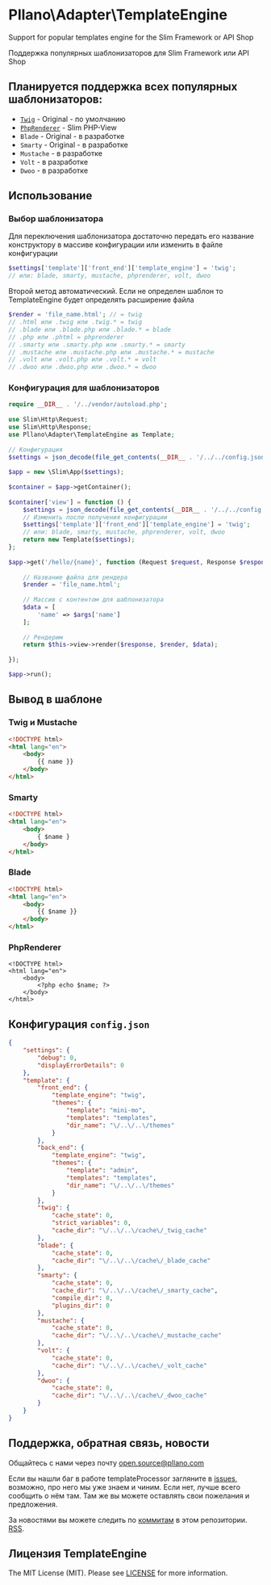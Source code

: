 # Pllano\Adapter\TemplateEngine
Support for popular templates engine for the Slim Framework or API Shop

Поддержка популярных шаблонизаторов для Slim Framework или API Shop
## Планируется поддержка всех популярных шаблонизаторов: 
- [`Twig`](https://github.com/twigphp/Twig) - Original - по умолчанию
- [`PhpRenderer`](https://github.com/slimphp/PHP-View) - Slim PHP-View
- `Blade` - Original - в разработке
- `Smarty` - Original - в разработке
- `Mustache` - в разработке
- `Volt` - в разработке
- `Dwoo` - в разработке
## Использование
### Выбор шаблонизатора
Для переключения шаблонизатора достаточно передать его название конструктору в массиве конфигурации или изменить в файле конфигурации
```php
$settings['template']['front_end']['template_engine'] = 'twig';
// или: blade, smarty, mustache, phprenderer, volt, dwoo
```
Второй метод автоматический. Если не определен шаблон то TemplateEngine будет определять расширение файла
```php
$render = 'file_name.html'; // = twig
// .html или .twig или .twig.* = twig
// .blade или .blade.php или .blade.* = blade
// .php или .phtml = phprenderer
// .smarty или .smarty.php или .smarty.* = smarty
// .mustache или .mustache.php или .mustache.* = mustache
// .volt или .volt.php или .volt.* = volt
// .dwoo или .dwoo.php или .dwoo.* = dwoo
```
### Конфигурация для шаблонизаторов
```php
require __DIR__ . '/../vendor/autoload.php';
 
use Slim\Http\Request;
use Slim\Http\Response;
use Pllano\Adapter\TemplateEngine as Template;
 
// Конфигурация
$settings = json_decode(file_get_contents(__DIR__ . '/../../config.json'), true);
 
$app = new \Slim\App($settings);
 
$container = $app->getContainer();
 
$container['view'] = function () {
    $settings = json_decode(file_get_contents(__DIR__ . '/../../config.json'), true);
    // Изменить после получения конфигурации
    $settings['template']['front_end']['template_engine'] = 'twig';
    // или: blade, smarty, mustache, phprenderer, volt, dwoo
    return new Template($settings);
};
 
$app->get('/hello/{name}', function (Request $request, Response $response, array $args) {
 
    // Название файла для рендера
    $render = 'file_name.html';
 
    // Массив с контентом для шаблонизатора
    $data = [
        'name' => $args['name']
    ];
 
    // Рендерим
    return $this->view->render($response, $render, $data);
 
});

$app->run();
```
## Вывод в шаблоне

### Twig и Mustache
``` html
<!DOCTYPE html>
<html lang="en">
    <body>
        {{ name }}
    </body>
</html>
```
### Smarty
``` html
<!DOCTYPE html>
<html lang="en">
    <body>
        { $name }
    </body>
</html>
```
### Blade
``` html
<!DOCTYPE html>
<html lang="en">
    <body>
        {{ $name }}
    </body>
</html>
```
### PhpRenderer
```
<!DOCTYPE html>
<html lang="en">
    <body>
        <?php echo $name; ?>
    </body>
</html>
```
## Конфигурация `config.json`
```json
{
    "settings": {
        "debug": 0,
        "displayErrorDetails": 0
    },
    "template": {
        "front_end": {
            "template_engine": "twig",
            "themes": {
                "template": "mini-mo",
                "templates": "templates",
                "dir_name": "\/..\/..\/themes"
            }
        },
        "back_end": {
            "template_engine": "twig",
            "themes": {
                "template": "admin",
                "templates": "templates",
                "dir_name": "\/..\/..\/themes"
            }
        },
        "twig": {
            "cache_state": 0,
            "strict_variables": 0,
            "cache_dir": "\/..\/..\/cache\/_twig_cache"
        },
        "blade": {
            "cache_state": 0,
            "cache_dir": "\/..\/..\/cache\/_blade_cache"
        },
        "smarty": {
            "cache_state": 0,
            "cache_dir": "\/..\/..\/cache\/_smarty_cache",
            "compile_dir": 0,
            "plugins_dir": 0
        },
        "mustache": {
            "cache_state": 0,
            "cache_dir": "\/..\/..\/cache\/_mustache_cache"
        },
        "volt": {
            "cache_state": 0,
            "cache_dir": "\/..\/..\/cache\/_volt_cache"
        },
        "dwoo": {
            "cache_state": 0,
            "cache_dir": "\/..\/..\/cache\/_dwoo_cache"
        }
    }
}
```
## Поддержка, обратная связь, новости

Общайтесь с нами через почту open.source@pllano.com

Если вы нашли баг в работе templateProcessor загляните в
[issues](https://github.com/pllano/template-processor/issues), возможно, про него мы уже знаем и
чиним. Если нет, лучше всего сообщить о нём там. Там же вы можете оставлять свои
пожелания и предложения.

За новостями вы можете следить по
[коммитам](https://github.com/pllano/template-processor/commits/master) в этом репозитории.
[RSS](https://github.com/pllano/template-processor/commits/master.atom).

Лицензия TemplateEngine
-------

The MIT License (MIT). Please see [LICENSE](https://github.com/pllano/template-processor/blob/master/LICENSE) for more information.


